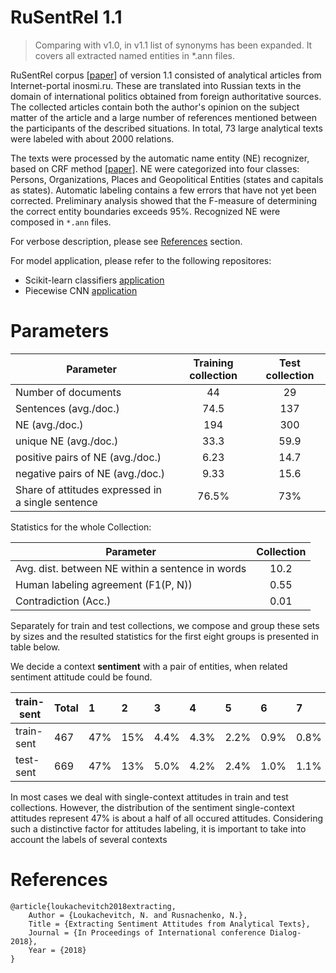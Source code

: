 # RuSentRel 1.1

> Comparing with v1.0, in v1.1 list of synonyms has been expanded. It covers all 
extracted named entities in *.ann files.

RuSentRel corpus [[paper](https://arxiv.org/pdf/1808.08932.pdf)] of version 1.1 consisted of analytical articles from Internet-portal inosmi.ru. 
These are translated into Russian texts in the domain of international politics
obtained from foreign authoritative sources.
The collected articles contain both the author's opinion on the subject matter of the 
article and a large number of references mentioned between the participants of the 
described situations. In total, 73 large analytical texts were labeled with about 2000
relations.

The texts were processed by the automatic name entity (NE) recognizer, based on CRF method [[paper]](https://pdfs.semanticscholar.org/5eb6/6e658a9c306b846c84da8b5cbd0e150ab64a.pdf).
NE were categorized into four classes: Persons, Organizations, Places and Geopolitical Entities 
(states and capitals as states). 
Automatic labeling contains a few errors that have not yet been corrected. Preliminary analysis 
showed that the F-measure of determining the correct entity boundaries exceeds 95%.
Recognized NE were composed in `*.ann` files.

For verbose description, please see [References](#references) section.

For model application, please refer to the following repositores: 
* Scikit-learn classifiers [application](https://github.com/nicolay-r/sentiment-relation-classifiers)
* Piecewise CNN [application](https://github.com/nicolay-r/sentiment-pcnn)

# Parameters

| Parameter                                         |  Training collection |  Test collection |
|---------------------------------------------------|:--------------------:|:----------------:|
| Number of documents                               | 44                   | 29               |
| Sentences (avg./doc.)                             | 74.5                 | 137              |
| NE (avg./doc.)                                    | 194                  | 300              |
| unique NE (avg./doc.)                             | 33.3                 | 59.9             |
| positive pairs of NE (avg./doc.)                  | 6.23                 | 14.7             |
| negative pairs of NE (avg./doc.)                  | 9.33                 | 15.6             |
| Share of attitudes expressed in a single sentence | 76.5\%               | 73\%             |

Statistics for the whole Collection:

| Parameter                                        | Collection |
|--------------------------------------------------|:----------:|
| Avg. dist. between NE within a sentence in words | 10.2       |
| Human labeling agreement (F1(P, N))              | 0.55       |
| Contradiction (Acc.)                             | 0.01       |

Separately for train and test collections, we compose and group these sets by sizes and the resulted statistics for the
first eight groups is presented in table below.

We decide a context **sentiment** with a pair of entities, when related sentiment attitude could be found.


|train-sent | Total | 1     | 2      | 3     | 4       | 5       | 6      | 7      | 8    |
|-----------|:------|:------|:-------|:------|:--------|:--------|:-------|:-------|------|
|train-sent | 467   | 47\%  | 15\%   | 4.4\% | 4.3\%   | 2.2\%   | 0.9\%  | 0.8\%  | 1.0\%|
|test-sent  | 669   | 47\%  | 13\%   | 5.0\% | 4.2\%   | 2.4\%   | 1.0\%  | 1.1\%  | 1.3\%|

In most cases we deal with single-context attitudes in train and test collections. However, the distribution of the
sentiment single-context attitudes represent 47%
is about a half of all occured attitudes.
Considering such a distinctive factor for attitudes labeling, it is important to take into account the labels of several contexts

# References
<a name="references"></a>
```
@article{loukachevitch2018extracting,
    Author = {Loukachevitch, N. and Rusnachenko, N.},
    Title = {Extracting Sentiment Attitudes from Analytical Texts},
    Journal = {In Proceedings of International conference Dialog-2018},
    Year = {2018}
}
```
